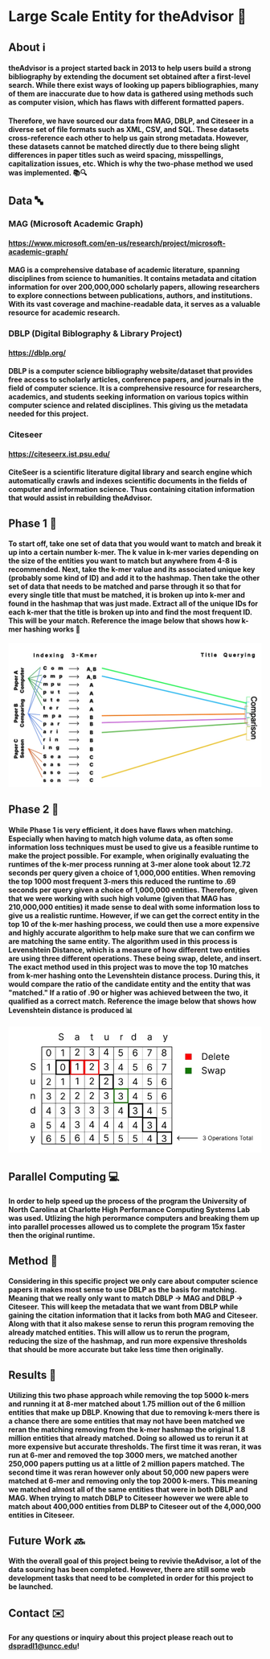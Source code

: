 # Large Scale Entity for theAdvisor 📘

## About ℹ️
#### theAdvisor is a project started back in 2013 to help users build a strong bibliography by extending the document set obtained after a first-level search. While there exist ways of looking up papers bibliographies, many of them are inaccurate due to how data is gathered using methods such as computer vision, which has flaws with different formatted papers. 

#### Therefore, we have sourced our data from MAG, DBLP, and Citeseer in a diverse set of file formats such as XML, CSV, and SQL. These datasets cross-reference each other to help us gain strong metadata. However, these datasets cannot be matched directly due to there being slight differences in paper titles such as weird spacing, misspellings, capitalization issues, etc. Which is why the two-phase method we used was implemented. 📚🔍

## Data 🔤
### MAG (Microsoft Academic Graph) 
#### https://www.microsoft.com/en-us/research/project/microsoft-academic-graph/
#### MAG is a comprehensive database of academic literature, spanning disciplines from science to humanities. It contains metadata and citation information for over 200,000,000 scholarly papers, allowing researchers to explore connections between publications, authors, and institutions. With its vast coverage and machine-readable data, it serves as a valuable resource for academic research. 

### DBLP (Digital Biblography & Library Project)
#### https://dblp.org/
#### DBLP is a computer science bibliography website/dataset that provides free access to scholarly articles, conference papers, and journals in the field of computer science. It is a comprehensive resource for researchers, academics, and students seeking information on various topics within computer science and related disciplines. This giving us the metadata needed for this project.

### Citeseer
#### https://citeseerx.ist.psu.edu/
#### CiteSeer is a scientific literature digital library and search engine which automatically crawls and indexes scientific documents in the fields of computer and information science. Thus containing citation information that would assist in rebuilding theAdvisor.

## Phase 1 🔄
#### To start off, take one set of data that you would want to match and break it up into a certain number k-mer. The k value in k-mer varies depending on the size of the entities you want to match but anywhere from 4-8 is recommended. Next, take the k-mer value and its associated unique key (probably some kind of ID) and add it to the hashmap. Then take the other set of data that needs to be matched and parse through it so that for every single title that must be matched, it is broken up into k-mer and found in the hashmap that was just made. Extract all of the unique IDs for each k-mer that the title is broken up into and find the most frequent ID. This will be your match. **Reference the image below that shows how k-mer hashing works** 📝

![alt text](https://github.com/dsprad99/LargeScaleEntityMatchingForTheAdvisor/blob/main/img/kmer_image.jpeg)

## Phase 2 🔄
#### While Phase 1 is very efficient, it does have flaws when matching. Especially when having to match high volume data, as often some information loss techniques must be used to give us a feasible runtime to make the project possible. For example, when originally evaluating the runtimes of the k-mer process running at 3-mer alone took about 12.72 seconds per query given a choice of 1,000,000 entities. When removing the top 1000 most frequent 3-mers this reduced the runtime to .69 seconds per query given a choice of 1,000,000 entities. Therefore, given that we were working with such high volume (given that MAG has 210,000,000 entities) it made sense to deal with some information loss to give us a realistic runtime. However, if we can get the correct entity in the top 10 of the k-mer hashing process, we could then use a more expensive and highly accurate algorithm to help make sure that we can confirm we are matching the same entity. The algorithm used in this process is Levenshtein Distance, which is a measure of how different two entities are using three different operations. These being swap, delete, and insert. The exact method used in this project was to move the top 10 matches from k-mer hashing onto the Levenshtein distance process. During this, it would compare the ratio of the candidate entity and the entity that was "matched." If a ratio of .90 or higher was achieved between the two, it qualified as a correct match. **Reference the image below that shows how Levenshtein distance is produced** 📊

![alt text](https://github.com/dsprad99/LargeScaleEntityMatchingForTheAdvisor/blob/main/img/levenshtein_image.jpeg)

## Parallel Computing 💻
#### In order to help speed up the process of the program the University of North Carolina at Charlotte High Performance Computing Systems Lab was used. Utlizing the high perormance computers and breaking them up into parallel processes allowed us to complete the program 15x faster then the original runtime.

## Method 🧠
#### Considering in this specific project we only care about computer science papers it makes most sense to use DBLP as the basis for matching. Meaning that we really only want to match DBLP -> MAG and DBLP -> Citeseer. This will keep the metadata that we want from DBLP while gaining the citation information that it lacks from both MAG and Citeseer. Along with that it also makese sense to rerun this program removing the already matched entities. This will allow us to rerun the program, reducing the size of the hashmap, and run more expensive thresholds that should be more accurate but take less time then originally. 

## Results 📖	
#### Utilizing this two phase approach while removing the top 5000 k-mers and running it at 8-mer matched about 1.75 million out of the 6 million entities that make up DBLP. Knowing that due to removing k-mers there is a chance there are some entities that may not have been matched we reran the matching removing from the k-mer hashmap the original 1.8 million entities that already matched. Doing so allowed us to rerun it at more expensive but accurate thresholds. The first time it was reran, it was run at 6-mer and removed the top 3000 mers, we matched another 250,000 papers putting us at a little of 2 million papers matched. The second time it was reran however only about 50,000 new papers were matched at 6-mer and removing only the top 2000 k-mers. This meaning we matched almost all of the same entities that were in both DBLP and MAG. When trying to match DBLP to Citeseer however we were able to match about 400,000 entities from DLBP to Citeseer out of the 4,000,000 entities in Citeseer.

## Future Work 🔜
#### With the overall goal of this project being to revivie theAdvisor, a lot of the data sourcing has been completed. However, there are still some web development tasks that need to be completed in order for this project to be launched.

## Contact ✉️
#### For any questions or inquiry about this project please reach out to dspradl1@uncc.edu!
